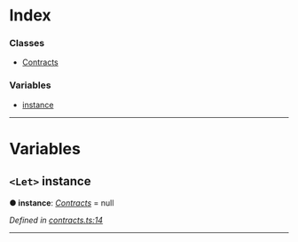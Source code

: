 

# Index

### Classes

* [Contracts](../classes/_contracts_.contracts.md)

### Variables

* [instance](_contracts_.md#instance)

---

# Variables

<a id="instance"></a>

## `<Let>` instance

**● instance**: *[Contracts](../classes/_contracts_.contracts.md)* =  null

*Defined in [contracts.ts:14](https://github.com/paritytech/js-libs/blob/9aff8ef/packages/contracts/src/contracts.ts#L14)*

___

